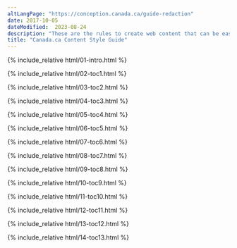 ```yaml
---
altLangPage: "https://conception.canada.ca/guide-redaction"
date: 2017-10-05
dateModified:  2023-08-24
description: "These are the rules to create web content that can be easily found, understood and used."
title: "Canada.ca Content Style Guide"
---
```

<!-- Intro START id="intro" -->
{% include_relative html/01-intro.html %} 
<!-- Intro of changes END --> 
<!-- Summary of changes START id="toc1" --> 
{% include_relative html/02-toc1.html %} 
<!-- Summary of changes END --> 
<!-- Purpose START id="toc2" --> 
{% include_relative html/03-toc2.html %} 
<!--Purpose END --> 
<!-- Use of the style guide START id="toc3" --> 
{% include_relative html/04-toc3.html %} 
<!-- Use of the style guide END --> 
<!-- Related policies, standards and procedures START id="toc4" --> 
{% include_relative html/05-toc4.html %} 
<!-- Related policies, standards and procedures of changes END --> 
<!-- 1.0 Writing principles for web content START id="toc5" --> 
{% include_relative html/06-toc5.html %} 
<!-- 1.0 Writing principles for web content END --> 
<!-- 2.0 Plain language START id="toc6" --> 
{% include_relative html/07-toc6.html %} 
<!-- 2.0 Plain language END --> 
<!-- 3.0 Tone START id="toc7" --> 
{% include_relative html/08-toc7.html %} 
<!-- 3.0 Tone END --> 
<!-- 4.0 Style START id="toc8" --> 
{% include_relative html/09-toc8.html %} 
<!-- 4.0 Style END --> 
<!-- 5.0 Content structure START id="toc9" --> 
{% include_relative html/10-toc9.html %} 
<!-- 5.0 Content structure END --> 
<!-- 6.0 Images and videos START id="toc10" --> 
{% include_relative html/11-toc10.html %} 
<!-- 6.0 Images and videos END --> 
<!-- 7.0 Links START id="toc11" --> 
{% include_relative html/12-toc11.html %} 
<!-- 7.0 Links END --> 
<!-- Web content makeovers START id="toc12" --> 
{% include_relative html/13-toc12.html %} 
<!-- Web content makeovers END --> 
<!-- Resources START id="toc13" --> 
{% include_relative html/14-toc13.html %} 
<!-- Resources END --
